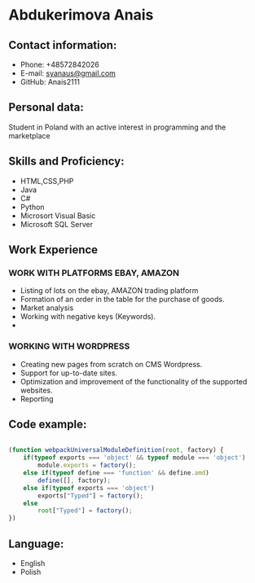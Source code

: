 # Abdukerimova Anais


## Contact information:

* Phone: +48572842026
* E-mail: syanaus@gmail.com
* GitHub: Anais2111
## Personal data:
Student in Poland with an active interest in
programming and the marketplace


## Skills and Proficiency:

* HTML,CSS,PHP
* Java
* C#
* Python
* Microsort Visual Basic
* Microsoft SQL Server


## Work Experience

### WORK WITH PLATFORMS EBAY, AMAZON

* Listing of lots on the ebay, AMAZON trading platform
* Formation of an order in the table for the purchase of goods.
* Market analysis
* Working with negative keys (Keywords).
*
### WORKING WITH WORDPRESS
* Creating new pages from scratch on CMS Wordpress.
* Support for up-to-date sites.
* Optimization and improvement of the functionality of the supported websites.
* Reporting

## Code example:
```javascript

(function webpackUniversalModuleDefinition(root, factory) {
	if(typeof exports === 'object' && typeof module === 'object')
		module.exports = factory();
	else if(typeof define === 'function' && define.amd)
		define([], factory);
	else if(typeof exports === 'object')
		exports["Typed"] = factory();
	else
		root["Typed"] = factory();
})

```







## Language:
* English
* Polish
